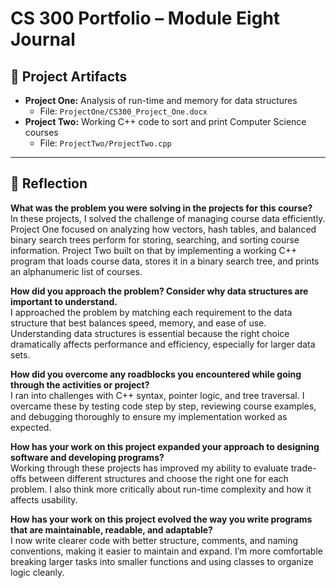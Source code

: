 # CS 300 Portfolio – Module Eight Journal

## 📂 Project Artifacts

- **Project One:** Analysis of run-time and memory for data structures  
  - File: `ProjectOne/CS300_Project_One.docx`
- **Project Two:** Working C++ code to sort and print Computer Science courses  
  - File: `ProjectTwo/ProjectTwo.cpp`

---

## 📌 Reflection

**What was the problem you were solving in the projects for this course?**  
In these projects, I solved the challenge of managing course data efficiently. Project One focused on analyzing how vectors, hash tables, and balanced binary search trees perform for storing, searching, and sorting course information. Project Two built on that by implementing a working C++ program that loads course data, stores it in a binary search tree, and prints an alphanumeric list of courses.

**How did you approach the problem? Consider why data structures are important to understand.**  
I approached the problem by matching each requirement to the data structure that best balances speed, memory, and ease of use. Understanding data structures is essential because the right choice dramatically affects performance and efficiency, especially for larger data sets.

**How did you overcome any roadblocks you encountered while going through the activities or project?**  
I ran into challenges with C++ syntax, pointer logic, and tree traversal. I overcame these by testing code step by step, reviewing course examples, and debugging thoroughly to ensure my implementation worked as expected.

**How has your work on this project expanded your approach to designing software and developing programs?**  
Working through these projects has improved my ability to evaluate trade-offs between different structures and choose the right one for each problem. I also think more critically about run-time complexity and how it affects usability.

**How has your work on this project evolved the way you write programs that are maintainable, readable, and adaptable?**  
I now write clearer code with better structure, comments, and naming conventions, making it easier to maintain and expand. I’m more comfortable breaking larger tasks into smaller functions and using classes to organize logic cleanly.
